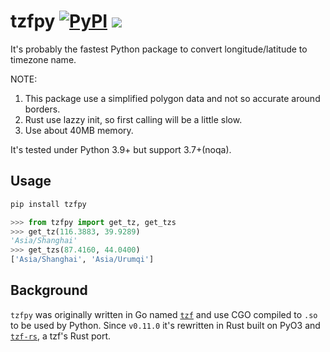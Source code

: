 # tzfpy [![PyPI](https://img.shields.io/pypi/v/tzfpy)](https://pypi.org/project/tzfpy/) [![](https://img.shields.io/pypi/wheel/tzfpy.svg)](https://pypi.org/project/tzfpy/)

It's probably the fastest Python package to convert longitude/latitude to timezone name.

NOTE:

1. This package use a simplified polygon data and not so accurate around borders.
2. Rust use lazzy init, so first calling will be a little slow.
3. Use about 40MB memory.

It's tested under Python 3.9+ but support 3.7+(noqa).

## Usage

```bash
pip install tzfpy
```

```python
>>> from tzfpy import get_tz, get_tzs
>>> get_tz(116.3883, 39.9289)
'Asia/Shanghai'
>>> get_tzs(87.4160, 44.0400)
['Asia/Shanghai', 'Asia/Urumqi']
```

## Background

`tzfpy` was originally written in Go named [`tzf`][tzf] and use CGO compiled to `.so` to be used by Python.
Since `v0.11.0` it's rewritten in Rust built on PyO3 and [`tzf-rs`][tzf-rs], a tzf's Rust port.

[tzf]: https://github.com/ringsaturn/tzf
[tzf-rs]: https://github.com/ringsaturn/tzf-rs
